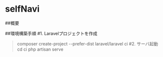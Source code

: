 # selfNavi
##概要

##環境構築手順
#1. Laravelプロジェクトを作成
>composer create-project --prefer-dist laravel/laravel ci
#2. サーバ起動
>cd ci
>php artisan serve
